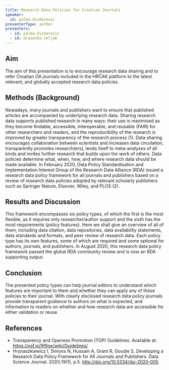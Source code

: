 ```yaml
---
title: Research Data Policies for Croatian Journals
speaker:
  id: palma-dizdarevic
presenterType: author
presenters:
  - id: palma-dizdarevic
  - id: drazenko-celjak
---
```


## Aim

The aim of this presentation is to encourage research data sharing and to refer Croatian OA journals included in the HRČAK platform to the latest relevant, and globally accepted research data policies.

## Methods (Background)

Nowadays, many journals and publishers want to ensure that published articles are accompanied by underlying research data. Sharing research data supports published research in many ways: their use is maximised as they become ﬁndable, accessible, interoperable, and reusable (FAIR) for other researchers and readers, and the reproducibility of the research is improved by greater transparency of the research process (1). Data sharing encourages collaboration between scientists and increases data circulation, transparently promotes research(ers), lends itself to meta-analyses of all kinds and invites further research that builds upon the work of others. Data policies determine what, when, how, and where research data should be made available. In February 2020, Data Policy Standardisation and Implementation Interest Group of the Research Data Alliance (RDA) issued a research data policy framework for all journals and publishers based on a review of research data policies adopted by relevant scholarly publishers such as Springer Nature, Elsevier, Wiley, and PLOS (2).

## Results and Discussion

This framework encompasses six policy types, of which the first is the most flexible, as it requires only researcher/author support and the sixth has the most requirements (policy features). Here we shall give an overview of all of them, including data citation, data repositories, data availability statements, data standards and formats, and peer review of research data. Each policy type has its own features, some of which are required and some optional for authors, journals, and publishers. In August 2020, this research data policy framework passed the global RDA community review and is now an RDA supporting output.

## Conclusion

The presented policy types can help journal editors to understand which features are important to them and whether they can apply any of these policies to their journal. With clearly disclosed research data policy journals provide transparent guidance to authors on what is expected, and information to readers on whether and how research data are accessible for either validation or reuse.

## References

- Transparency and Openess Promotion (TOP) Guidelines. Available at: https://osf.io/9f6gx/wiki/Guidelines/
- Hrynaszkiewicz I, Simons N, Hussain A, Grant R, Goudie S. Developing a Research Data Policy Framework for All Journals and Publishers. Data Science Journal. 2020;19(1), p.5. http://doi.org/10.5334/dsj-2020-005
